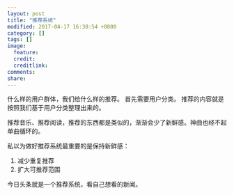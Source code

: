 ```yaml
---
layout: post
title: "推荐系统"
modified: 2017-04-17 16:30:54 +0800
category: []
tags: []
image:
  feature: 
  credit: 
  creditlink: 
comments: 
share: 
---
```



什么样的用户群体，我们给什么样的推荐。
首先需要用户分类。
推荐的内容就是按照我们基于用户分类整理出来的。




推荐音乐、推荐阅读，推荐的东西都是类似的，渐渐会少了新鲜感。神曲也经不起单曲循环的。

私以为做好推荐系统最重要的是保持新鲜感：
1. 减少重复推荐
1. 扩大可推荐范围

今日头条就是一个推荐系统，看自己想看的新闻。